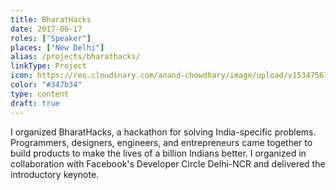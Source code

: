 ```yaml
---
title: BharatHacks
date: 2017-06-17
roles: ["Speaker"]
places: ["New Delhi"]
alias: /projects/bharathacks/
linkType: Project
icon: https://res.cloudinary.com/anand-chowdhary/image/upload/v1534756746/icons/bharathacks.png
color: "#347b34"
type: content
draft: true
---
```


I organized BharatHacks, a hackathon for solving India-specific problems. Programmers, designers, engineers, and entrepreneurs came together to build products to make the lives of a billion Indians better. I organized in collaboration with Facebook's Developer Circle Delhi-NCR and delivered the introductory keynote.